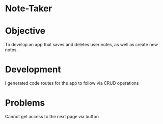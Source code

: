 # Note-Taker
# Objective
To develop an app that saves and deletes user notes, as well as create new notes.
# Development
I generated code routes for the app to follow via CRUD operations
# Problems
Cannot get access to the next page via button 
